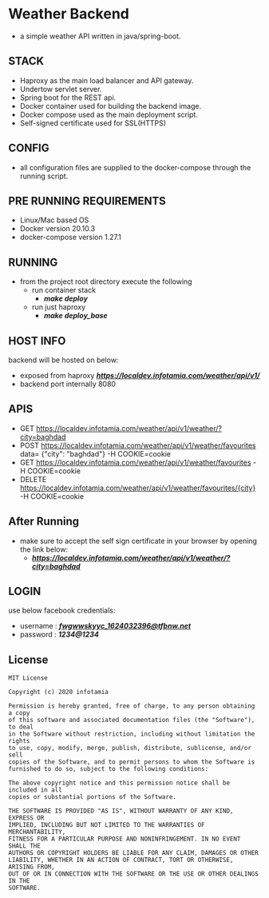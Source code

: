 # Weather Backend
- a simple weather API written in java/spring-boot.
## STACK
- Haproxy as the main load balancer and API gateway.
- Undertow servlet server.
- Spring boot for the REST api.
- Docker container used for building the backend image.
- Docker compose used as the main deployment script.
- Self-signed certificate used for SSL(HTTPS)

## CONFIG
- all configuration files are supplied to the docker-compose through the running script.

## PRE RUNNING REQUIREMENTS
- Linux/Mac based OS
- Docker version 20.10.3
- docker-compose version 1.27.1

## RUNNING
- from the project root directory execute the following
    - run container stack
        - ***make deploy***
    - run just haproxy
        - ***make deploy_base***
## HOST INFO
backend will be hosted on below:
- exposed from haproxy ***https://localdev.infotamia.com/weather/api/v1/***
- backend port internally 8080

## APIS
- GET https://localdev.infotamia.com/weather/api/v1/weather/?city=baghdad
- POST https://localdev.infotamia.com/weather/api/v1/weather/favourites data= {"city": "baghdad"} -H COOKIE=cookie
- GET https://localdev.infotamia.com/weather/api/v1/weather/favourites -H COOKIE=cookie
- DELETE https://localdev.infotamia.com/weather/api/v1/weather/favourites/{city} -H COOKIE=cookie

## After Running
- make sure to accept the self sign certificate in your browser by opening the link below:
    - ***https://localdev.infotamia.com/weather/api/v1/weather/?city=baghdad***
    
## LOGIN
use below facebook credentials:
- username : ***fwgwwskyyc_1624032396@tfbnw.net***
- password : ***1234@1234***

## License
```
MIT License

Copyright (c) 2020 infotamia

Permission is hereby granted, free of charge, to any person obtaining a copy
of this software and associated documentation files (the "Software"), to deal
in the Software without restriction, including without limitation the rights
to use, copy, modify, merge, publish, distribute, sublicense, and/or sell
copies of the Software, and to permit persons to whom the Software is
furnished to do so, subject to the following conditions:

The above copyright notice and this permission notice shall be included in all
copies or substantial portions of the Software.

THE SOFTWARE IS PROVIDED "AS IS", WITHOUT WARRANTY OF ANY KIND, EXPRESS OR
IMPLIED, INCLUDING BUT NOT LIMITED TO THE WARRANTIES OF MERCHANTABILITY,
FITNESS FOR A PARTICULAR PURPOSE AND NONINFRINGEMENT. IN NO EVENT SHALL THE
AUTHORS OR COPYRIGHT HOLDERS BE LIABLE FOR ANY CLAIM, DAMAGES OR OTHER
LIABILITY, WHETHER IN AN ACTION OF CONTRACT, TORT OR OTHERWISE, ARISING FROM,
OUT OF OR IN CONNECTION WITH THE SOFTWARE OR THE USE OR OTHER DEALINGS IN THE
SOFTWARE.
```
 

